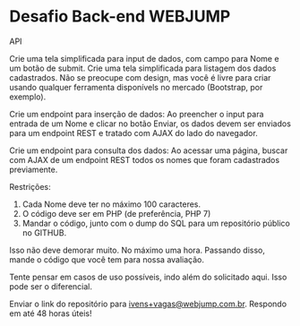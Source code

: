 
Desafio Back-end WEBJUMP
==========================

API


Crie uma tela simplificada para input de dados, com campo para Nome e um botão de submit.
Crie uma tela simplificada para listagem dos dados cadastrados.
Não se preocupe com design, mas você é livre para criar usando qualquer ferramenta disponívels no mercado (Bootstrap, por exemplo).

Crie um endpoint para inserção de dados:
Ao preencher o input para entrada de um Nome e clicar no botão Enviar, os dados devem ser enviados para um endpoint REST e tratado com AJAX do lado do navegador.

Crie um endpoint para consulta dos dados:
Ao acessar uma página, buscar com AJAX de um endpoint REST todos os nomes que foram cadastrados previamente.

Restrições:

1) Cada Nome deve ter no máximo 100 caracteres.
2) O código deve ser em PHP (de preferência, PHP 7)
3) Mandar o código, junto com o dump do SQL para um repositório público no GITHUB.

Isso não deve demorar muito. No máximo uma hora. Passando disso, mande o código que você tem para nossa avaliação.

Tente pensar em casos de uso possíveis, indo além do solicitado aqui. Isso pode ser o diferencial.

Enviar o link do repositório para ivens+vagas@webjump.com.br. Respondo em até 48 horas úteis!